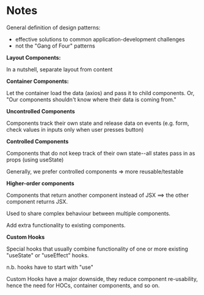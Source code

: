 # Notes
General definition of design patterns:
- effective solutions to common application-development challenges 
- not the "Gang of Four" patterns 

**Layout Components:**

In a nutshell, separate layout from content

**Container Components:**

Let the container load the data (axios) and pass it to child components. Or, "Our components shouldn't know where their data is coming from."

**Uncontrolled Components**

Components track their own state and release data on events (e.g. form, check values in inputs only when user presses button)

**Controlled Components**

Components that do not keep track of their own state--all states pass in as props (using useState)

Generally, we prefer controlled components => more reusable/testable

**Higher-order components**

Components that return another component instead of JSX ==> the other component returns JSX.

Used to share complex behaviour between multiple components.

Add extra functionality to existing components.

**Custom Hooks**

Special hooks that usually combine functionality of one or more existing "useState" or "useEffect" hooks. 

n.b. hooks have to start with "use<Hookname>"

Custom Hooks have a major downside, they reduce component re-usability, hence the need for HOCs, container components, and so on.



